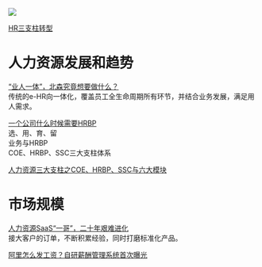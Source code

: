 ![](https://images.twgreatdaily.com/images/image/Be-/Be-zRmwB8g2yegNDDXoI.jpg)

[HR三支柱转型](https://book.douban.com/subject/30374073/)

# 人力资源发展和趋势  

[“业人一体”，北森究竟想要做什么？](https://36kr.com/p/1753364389232256)  
传统的e-HR向一体化，覆盖员工全生命周期所有环节，并结合业务发展，满足用人需求。

[一个公司什么时候需要HRBP](https://zhuanlan.zhihu.com/p/302766263)  
选、用、育、留  
业务与HRBP  
COE、HRBP、SSC三大支柱体系  

[人力资源三大支柱之COE、HRBP、SSC与六大模块](http://hbbwhr.com/Wap/Lw_nr.asp?id=492)  

# 市场规模

[人力资源SaaS“一哥”，二十年艰难进化](https://xueqiu.com/3388272691/210095450)  
接大客户的订单，不断积累经验，同时打磨标准化产品。  

[阿里怎么发工资？自研薪酬管理系统首次曝光](https://posts.careerengine.us/p/5c437fda9b13bd778dd2b492)